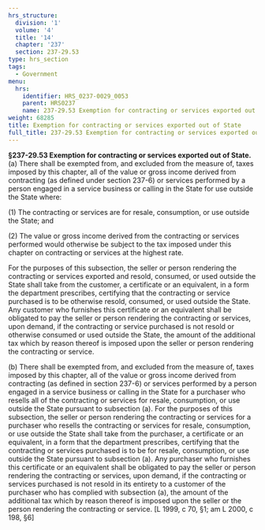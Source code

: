 ```yaml
---
hrs_structure:
  division: '1'
  volume: '4'
  title: '14'
  chapter: '237'
  section: 237-29.53
type: hrs_section
tags:
  - Government
menu:
  hrs:
    identifier: HRS_0237-0029_0053
    parent: HRS0237
    name: 237-29.53 Exemption for contracting or services exported out of State
weight: 68285
title: Exemption for contracting or services exported out of State
full_title: 237-29.53 Exemption for contracting or services exported out of State
---
```

**§237-29.53 Exemption for contracting or services exported out of State.** (a) There shall be exempted from, and excluded from the measure of, taxes imposed by this chapter, all of the value or gross income derived from contracting (as defined under section 237-6) or services performed by a person engaged in a service business or calling in the State for use outside the State where:

(1) The contracting or services are for resale, consumption, or use outside the State; and

(2) The value or gross income derived from the contracting or services performed would otherwise be subject to the tax imposed under this chapter on contracting or services at the highest rate.

For the purposes of this subsection, the seller or person rendering the contracting or services exported and resold, consumed, or used outside the State shall take from the customer, a certificate or an equivalent, in a form the department prescribes, certifying that the contracting or service purchased is to be otherwise resold, consumed, or used outside the State. Any customer who furnishes this certificate or an equivalent shall be obligated to pay the seller or person rendering the contracting or services, upon demand, if the contracting or service purchased is not resold or otherwise consumed or used outside the State, the amount of the additional tax which by reason thereof is imposed upon the seller or person rendering the contracting or service.

(b) There shall be exempted from, and excluded from the measure of, taxes imposed by this chapter, all of the value or gross income derived from contracting (as defined in section 237-6) or services performed by a person engaged in a service business or calling in the State for a purchaser who resells all of the contracting or services for resale, consumption, or use outside the State pursuant to subsection (a). For the purposes of this subsection, the seller or person rendering the contracting or services for a purchaser who resells the contracting or services for resale, consumption, or use outside the State shall take from the purchaser, a certificate or an equivalent, in a form that the department prescribes, certifying that the contracting or services purchased is to be for resale, consumption, or use outside the State pursuant to subsection (a). Any purchaser who furnishes this certificate or an equivalent shall be obligated to pay the seller or person rendering the contracting or services, upon demand, if the contracting or services purchased is not resold in its entirety to a customer of the purchaser who has complied with subsection (a), the amount of the additional tax which by reason thereof is imposed upon the seller or the person rendering the contracting or service. [L 1999, c 70, §1; am L 2000, c 198, §6]